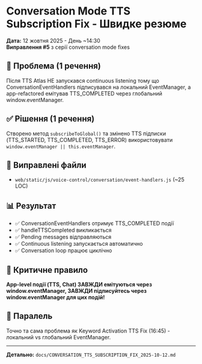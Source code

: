 # Conversation Mode TTS Subscription Fix - Швидке резюме

**Дата:** 12 жовтня 2025 - День ~14:30  
**Виправлення #5** з серії conversation mode fixes

## 🔴 Проблема (1 речення)
Після TTS Atlas НЕ запускався continuous listening тому що ConversationEventHandlers підписувався на локальний EventManager, а app-refactored емітував TTS_COMPLETED через глобальний window.eventManager.

## ✅ Рішення (1 речення)
Створено метод `subscribeToGlobal()` та змінено TTS підписки (TTS_STARTED, TTS_COMPLETED, TTS_ERROR) використовувати `window.eventManager || this.eventManager`.

## 🔧 Виправлені файли
- `web/static/js/voice-control/conversation/event-handlers.js` (~25 LOC)

## 📊 Результат
- ✅ ConversationEventHandlers отримує TTS_COMPLETED події
- ✅ handleTTSCompleted викликається
- ✅ Pending messages відправляються
- ✅ Continuous listening запускається автоматично
- ✅ Conversation loop працює циклічно

## 🎯 Критичне правило
**App-level події (TTS, Chat) ЗАВЖДИ емітуються через window.eventManager, ЗАВЖДИ підписуйтесь через window.eventManager для цих подій!**

## 🔗 Паралель
Точно та сама проблема як Keyword Activation TTS Fix (16:45) - локальний vs глобальний EventManager.

---

**Детально:** `docs/CONVERSATION_TTS_SUBSCRIPTION_FIX_2025-10-12.md`
